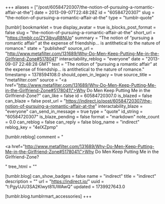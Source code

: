+++
aliases = ["/post/60584720307/the-notion-of-pursuing-a-romantic-affair-at-the"]
date = 2013-09-07T22:48:28Z
id = "60584720307"
slug = "the-notion-of-pursuing-a-romantic-affair-at-the"
type = "tumblr-quote"

[tumblr]
bookmarklet = true
display_avatar = true
is_blocks_post_format = false
slug = "the-notion-of-pursuing-a-romantic-affair-at-the"
short_url = "https://tmblr.co/ZY3jbyuR8NUp"
summary = "The notion of “pursuing a romantic affair” at the expense of friendship… is antithetical to the nature of romance."
state = "published"
source_url = "http://www.metafilter.com/131689/Why-Do-Men-Keep-Putting-Me-in-the-Girlfriend-Zone#5178041"
interactability_reblog = "everyone"
date = "2013-09-07 22:48:28 GMT"
text = "The notion of &ldquo;pursuing a romantic affair&rdquo; at the expense of friendship… is antithetical to the nature of romance."
timestamp = 1378594108.0
should_open_in_legacy = true
source_title = "metafilter.com"
source = "<a href=\"http://www.metafilter.com/131689/Why-Do-Men-Keep-Putting-Me-in-the-Girlfriend-Zone#5178041\">Why Do Men Keep Putting Me in the Girlfriend-Zone?</a>"
can_like = false
id = 60584720307.0
is_blazed = false
can_blaze = false
post_url = "https://indirect.io/post/60584720307/the-notion-of-pursuing-a-romantic-affair-at-the"
interactability_blaze = "everyone"
can_send_in_message = true
type = "quote"
id_string = "60584720307"
is_blaze_pending = false
format = "markdown"
note_count = 0.0
can_reblog = false
can_reply = false
blog_name = "indirect"
reblog_key = "4eIXZpmp"

[tumblr.reblog]
comment = "<p><a href=\"http://www.metafilter.com/131689/Why-Do-Men-Keep-Putting-Me-in-the-Girlfriend-Zone#5178041\">Why Do Men Keep Putting Me in the Girlfriend-Zone?</a></p>"
tree_html = ""

[tumblr.blog]
can_show_badges = false
name = "indirect"
title = "indirect"
description = ""
url = "https://indirect.io/"
uuid = "t:PgyUJU3SA2Klwyt81UWAwQ"
updated = 1739927643.0

[tumblr.blog.tumblrmart_accessories]
+++
